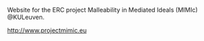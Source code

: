 Website for the ERC project Malleability in Mediated Ideals (MIMIc) @KULeuven.

http://www.projectmimic.eu
